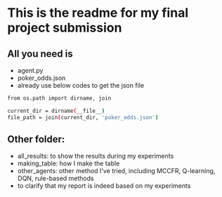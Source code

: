 # This is the readme for my final project submission

## All you need is 
- agent.py
- poker_odds.json
- already use below codes to get the json file
```bash
from os.path import dirname, join

current_dir = dirname(__file__)
file_path = join(current_dir, 'poker_odds.json')
```

## Other folder:
- all_results: to show the results during my experiments
- making_table: how I make the table
- other_agents: other method I've tried, including MCCFR, Q-learning, DQN, rule-based methods
- to clarify that my report is indeed based on my experiments
